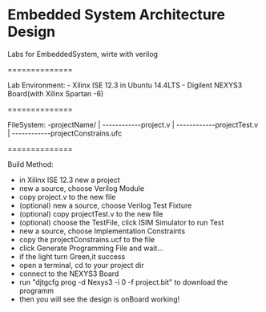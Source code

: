 Embedded System Architecture Design
==============

Labs for EmbeddedSystem, wirte with verilog

==============

Lab Environment:
    - Xilinx ISE 12.3 in Ubuntu 14.4LTS
    - Digilent NEXYS3 Board(with Xilinx Spartan -6)

==============

FileSystem:
  -projectName/
  |
  ------------project.v
  |
  ------------projectTest.v
  |
  ------------projectConstrains.ufc

==============

Build Method:
  - in Xilinx ISE 12.3 new a project
  - new a source, choose Verilog Module
  - copy project.v to the new file
  - (optional) new a source, choose Verilog Test Fixture
  - (optional) copy projectTest.v to the new file
  - (optional) choose the TestFile, click ISIM Simulator to run Test
  - new a source, choose Implementation Constraints
  - copy the projectConstrains.ucf to the file
  - click Generate Programming File and wait...
  - if the light turn Green,it success
  - open a terminal, cd to your project dir
  - connect to the NEXYS3 Board
  - run "djtgcfg prog -d Nexys3 -i 0 -f project.bit" to download the programm
  - then you will see the design is onBoard working!
  
